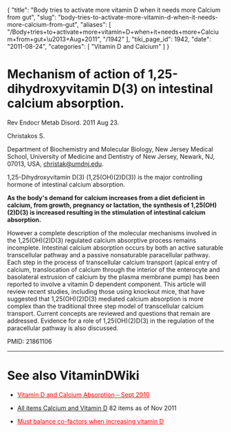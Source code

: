 {
  "title": "Body tries to activate more vitamin D when it needs more Calcium from gut",
  "slug": "body-tries-to-activate-more-vitamin-d-when-it-needs-more-calcium-from-gut",
  "aliases": [
    "/Body+tries+to+activate+more+vitamin+D+when+it+needs+more+Calcium+from+gut+\u2013+Aug+2011",
    "/1942"
  ],
  "tiki_page_id": 1942,
  "date": "2011-08-24",
  "categories": [
    "Vitamin D and Calcium"
  ]
}


# Mechanism of action of 1,25-dihydroxyvitamin D(3) on intestinal calcium absorption.

Rev Endocr Metab Disord. 2011 Aug 23. 

Christakos S.

Department of Biochemistry and Molecular Biology, New Jersey Medical School, University of Medicine and Dentistry of New Jersey, Newark, NJ, 07013, USA, christak@umdnj.edu.

1,25-Dihydroxyvitamin D(3) (1,25(OH)(2)D(3)) is the major controlling hormone of intestinal calcium absorption. 

 **As the body's demand for calcium increases from a diet deficient in calcium, from growth, pregnancy or lactation, the synthesis of 1,25(OH)(2)D(3) is increased resulting in the stimulation of intestinal calcium absorption.** 

However a complete description of the molecular mechanisms involved in the 1,25(OH)(2)D(3) regulated calcium absorptive process remains incomplete. Intestinal calcium absorption occurs by both an active saturable transcellular pathway and a passive nonsaturable paracellular pathway. Each step in the process of transcellular calcium transport (apical entry of calcium, translocation of calcium through the interior of the enterocyte and basolateral extrusion of calcium by the plasma membrane pump) has been reported to involve a vitamin D dependent component. This article will review recent studies, including those using knockout mice, that have suggested that 1,25(OH)(2)D(3) mediated calcium absorption is more complex than the traditional three step model of transcellular calcium transport. Current concepts are reviewed and questions that remain are addressed. Evidence for a role of 1,25(OH)(2)D(3) in the regulation of the paracellular pathway is also discussed.

PMID:     21861106

- - - - - - - - 

# See also VitaminDWiki

* <a href="/posts/vitamin-d-and-calcium-absorption" style="color: red; text-decoration: underline;" title="This link has an unknown page_id: 993">Vitamin D and Calcium Absorption – Sept 2010</a> 

* [All items Calcium and Vitamin D](https://www.VitaminDWiki.com/tiki-browse_categories.php?parentId=53&sort_mode=created_desc) 82 items as of Nov 2011

* <a href="/posts/must-balance-co-factors-when-increasing-vitamin-d" style="color: red; text-decoration: underline;" title="This link has an unknown page_id: 1936">Must balance co-factors when increasing vitamin D</a>

